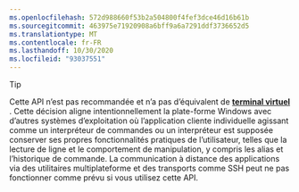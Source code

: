 ```yaml
---
ms.openlocfilehash: 572d988660f53b2a504800f4fef3dce46d16b61b
ms.sourcegitcommit: 463975e71920908a6bff9a6a7291ddf3736652d5
ms.translationtype: MT
ms.contentlocale: fr-FR
ms.lasthandoff: 10/30/2020
ms.locfileid: "93037551"
---
```

> [!TIP]
> Cette API n’est pas recommandée et n’a pas d’équivalent de **[terminal virtuel](../console-virtual-terminal-sequences.md)** . Cette décision aligne intentionnellement la plate-forme Windows avec d’autres systèmes d’exploitation où l’application cliente individuelle agissant comme un interpréteur de commandes ou un interpréteur est supposée conserver ses propres fonctionnalités pratiques de l’utilisateur, telles que la lecture de ligne et le comportement de manipulation, y compris les alias et l’historique de commande. La communication à distance des applications via des utilitaires multiplateforme et des transports comme SSH peut ne pas fonctionner comme prévu si vous utilisez cette API.
